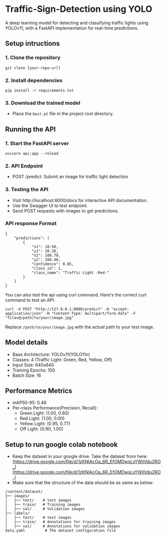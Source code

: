 # Traffic-Sign-Detection using YOLO
A deep learning model for detecting and classifying traffic lights using YOLOv11, with a FastAPI implementation for real-time predictions.

## Setup intructions

### 1. Clone the repository
```
git clone [your-repo-url]
```

### 2. Install dependencies
```
pip install -r requirements.txt
```

### 3. Download the trained model
- Place the `best.pt` file in the project root directory.

## Running the API

### 1. Start the FastAPI server
```
uvicorn api:app --reload
```
### 2. API Endpoint
- POST /predict: Submit an image for traffic light detection

### 3. Testing the API
- Visit http://localhost:8000/docs for interactive API documentation.
- Use the Swagger UI to test endpoint.
- Send POST requests with images to get predictions.

### API response Format
```
{
    "predictions": [
        {
            "x1": 10.50,
            "y1": 20.30,
            "x2": 100.70,
            "y2": 200.40,
            "confidence": 0.85,
            "class_id": 1,
            "class_name": "Traffic Light -Red-"
        }
    ]
}
```
You can also test the api using curl command. Here's the correct curl command to test an API:
```
curl -X POST "http://127.0.0.1:8000/predict" -H "accept: application/json" -H "Content-Type: multipart/form-data" -F "file=@/path/to/your/image.jpg"
```

Replace `/path/to/your/image.jpg` with the actual path to your test image.

## Model details

- Base Architecture: YOLOv11(YOLO11n)
- Classes: 4 (Traffic Light: Green, Red, Yellow, Off)
- Input Size: 640x640
- Training Epochs: 100
- Batch Size: 16

## Performance Metrics

- mAP50-95: 0.46
- Per-class Performance(Precision, Recall):
  - Green Light: (1.00, 0.60)
  - Red Light: (1.00, 0.00)
  - Yellow Light: (0.95, 0.77)
  - Off Light: (0.90, 1.00)

## Setup to run google colab notebook

- Keep the dataset in your google drive. Take the dataset from here: [https://drive.google.com/file/d/1zKNIAcOa_6R_EfOMDwsLsYWilVdu2RO_](https://drive.google.com/file/d/1zKNIAcOa_6R_EfOMDwsLsYWilVdu2RO_) 
- Make sure that the structure of the data should be as same as below:
```
/content/dataset/
├── images/
│   ├── test/    # test images
│   ├── train/   # Training images
│   ├── val/     # Validation images
├── labels/
│   ├── test/    # test images
│   ├── train/   # Annotations for training images
│   ├── val/     # Annotations for validation images
data.yaml         # The dataset configuration file
```
